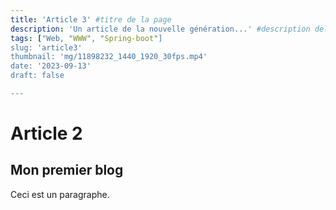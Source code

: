 ```yaml
---
title: 'Article 3' #titre de la page
description: 'Un article de la nouvelle génération...' #description dela page
tags: ["Web, "WWW", "Spring-boot"]
slug: 'article3'
thumbnail: 'mg/11898232_1440_1920_30fps.mp4'
date: '2023-09-13'
draft: false

---
```


# Article 2

## Mon premier blog

Ceci est un paragraphe.